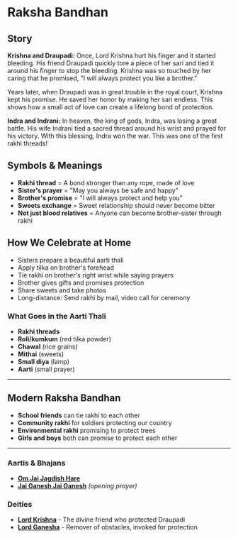 # Raksha Bandhan

## Story

**Krishna and Draupadi:** Once, Lord Krishna hurt his finger and it started bleeding. His friend Draupadi quickly tore a piece of her sari and tied it around his finger to stop the bleeding. Krishna was so touched by her caring that he promised, "I will always protect you like a brother."

Years later, when Draupadi was in great trouble in the royal court, Krishna kept his promise. He saved her honor by making her sari endless. This shows how a small act of love can create a lifelong bond of protection.

**Indra and Indrani:** In heaven, the king of gods, Indra, was losing a great battle. His wife Indrani tied a sacred thread around his wrist and prayed for his victory. With this blessing, Indra won the war. This was one of the first rakhi threads!

## Symbols & Meanings

- **Rakhi thread** = A bond stronger than any rope, made of love
- **Sister's prayer** = "May you always be safe and happy"
- **Brother's promise** = "I will always protect and help you"
- **Sweets exchange** = Sweet relationship should never become bitter
- **Not just blood relatives** = Anyone can become brother-sister through rakhi

## How We Celebrate at Home

- Sisters prepare a beautiful aarti thali
- Apply tilka on brother's forehead
- Tie rakhi on brother's right wrist while saying prayers
- Brother gives gifts and promises protection
- Share sweets and take photos
- Long-distance: Send rakhi by mail, video call for ceremony

### What Goes in the Aarti Thali
- **Rakhi threads**
- **Roli/kumkum** (red tilka powder)
- **Chawal** (rice grains)
- **Mithai** (sweets)
- **Small diya** (lamp)
- **Aarti** (small prayer)

---

## Modern Raksha Bandhan

- **School friends** can tie rakhi to each other
- **Community rakhi** for soldiers protecting our country
- **Environmental rakhi** promising to protect trees
- **Girls and boys** both can promise to protect each other

---

### Aartis & Bhajans

- **[Om Jai Jagdish Hare](../section2-aartis-bhajans/07-om-jai-jagdish-hare.md)**
- **[Jai Ganesh Jai Ganesh](../section2-aartis-bhajans/04-jai-ganesh.md)** *(opening prayer)*

### Deities

- **[Lord Krishna](../section3-deities/04-lord-krishna.md)** - The divine friend who protected Draupadi
- **[Lord Ganesha](../section3-deities/03-lord-ganesha.md)** - Remover of obstacles, invoked for protection